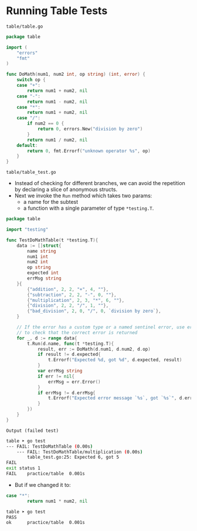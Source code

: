 # Running Table Tests

`table/table.go`

```go
package table

import (
	"errors"
	"fmt"
)

func DoMath(num1, num2 int, op string) (int, error) {
	switch op {
	case "+":
		return num1 + num2, nil
	case "-":
		return num1 - num2, nil
	case "*":
		return num1 + num2, nil
	case "/":
		if num2 == 0 {
			return 0, errors.New("division by zero")
		}
		return num1 / num2, nil 
	default:
		return 0, fmt.Errorf("unknown operator %s", op)
	}
}
```

`table/table_test.go`

- Instead of checking for different branches, we can avoid the repetition by declaring a slice of anonymous structs.
- Next we invoke the `Run` method which takes two params:
  - a name for the subtest 
  - a function with a single parameter of type `*testing.T`.

```go
package table

import "testing"

func TestDoMathTable(t *testing.T){
	data := []struct{
		name string
		num1 int 
		num2 int 
		op string 
		expected int 
		errMsg string 
	}{
		{"addition", 2, 2, "+", 4, ""},
		{"subtraction", 2, 2, "-", 0, ""},
		{"multiplication", 2, 3, "*", 6, ""},
		{"division", 2, 2, "/", 1, ""},
		{"bad_division", 2, 0, "/", 0, `division by zero`},
	}

    // If the error has a custom type or a named sentinel error, use errors.Is or errors.As 
    // to check that the correct error is returned
	for _, d := range data{
		t.Run(d.name, func(t *testing.T){
			result, err := DoMath(d.num1, d.num2, d.op)
			if result != d.expected{
				t.Errorf("Expected %d, got %d", d.expected, result)
			}
			var errMsg string 
			if err != nil{
				errMsg = err.Error() 
			}
			if errMsg != d.errMsg{
				t.Errorf("Expected error message `%s`, got `%s`", d.errMsg, errMsg)
			}
		})
	}
}
```

`Output (failed test)`

```sh
table ➤ go test
--- FAIL: TestDoMathTable (0.00s)
    --- FAIL: TestDoMathTable/multiplication (0.00s)
        table_test.go:25: Expected 6, got 5
FAIL
exit status 1
FAIL    practice/table  0.001s
```

- But if we changed it to:

```go
case "*":
		return num1 * num2, nil
```

```sh
table ➤ go test
PASS
ok      practice/table  0.001s
```

